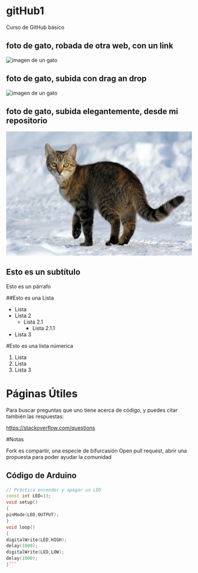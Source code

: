 # gitHub1
Curso de GitHub básico

## foto de gato, robada de otra web, con un link

![imagen de un gato](https://inaturalist-open-data.s3.amazonaws.com/photos/129658776/original.jpg)

## foto de gato, subida con drag an drop

![imagen de un gato](https://github.com/user-attachments/assets/2c64a215-e042-47bc-ab06-9b8f832e2ef1)

## foto de gato, subida elegantemente, desde mi repositorio
![imagen de un gato](./imagenes/gato.jpg)

## Esto es un subtítulo
Esto es un párrafo

##Esto es una Lista
- Lista
- Lista 2
   - Lista 2.1
      - Lista 2.1.1
- Lista 3

#Esto es una lista númerica
1. Lista
2. Lista 
3. Lista 3

# Páginas Útiles

Para buscar preguntas que uno tiene acerca de código, y puedes citar también las respuestas:

https://stackoverflow.com/questions

#Notas

Fork es compartir, una especie de bifurcasión
Open pull request, abrir una propuesta para poder ayudar la comunidad

## Código de Arduino
```cpp
// Práctica encender y apagar un LED
const int LED=13;
void setup()
{
pinMode(LED,OUTPUT);
}
void loop()
{
digitalWrite(LED,HIGH);
delay(1000);
digitalWrite(LED,LOW);
delay(1000);
}```
